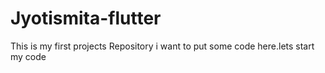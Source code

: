 # Jyotismita-flutter
This is my first  projects Repository
i want to put some code here.lets start my code
